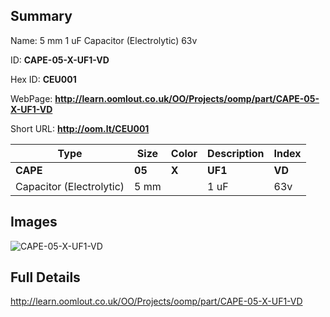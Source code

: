 

## Summary
 
Name: 5 mm 1 uF Capacitor (Electrolytic) 63v

ID: __CAPE-05-X-UF1-VD__

Hex ID: __CEU001__

WebPage: __http://learn.oomlout.co.uk/OO/Projects/oomp/part/CAPE-05-X-UF1-VD__

Short URL: __http://oom.lt/CEU001__


| Type   | Size   | Color   | Description   | Index   |    
| ----- | ------   | ------   | -----   | ----   |    
| __CAPE__   					| __05__   					| __X__    						| __UF1__    					| __VD__ |    
| Capacitor (Electrolytic)		| 5 mm	| 		| 1 uF	| 63v	|

## Images
![CAPE-05-X-UF1-VD](http://oomlout.com/oomp-gen/parts/CAPE-05-X-UF1-VD/CAPE-05-X-UF1-VD_420.jpg)

## Full Details

 http://learn.oomlout.co.uk/OO/Projects/oomp/part/CAPE-05-X-UF1-VD

